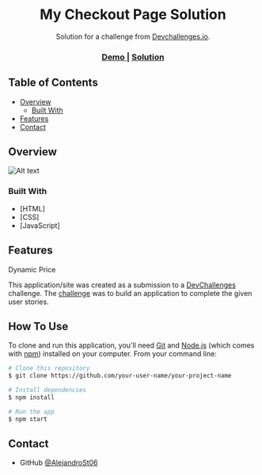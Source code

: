 <!-- Please update value in the {}  -->

<h1 align="center">My Checkout Page Solution</h1>

<div align="center">
   Solution for a challenge from  <a href="http://devchallenges.io" target="_blank">Devchallenges.io</a>.
</div>

<div align="center">
  <h3>
    <a href="https://www.figma.com/file/4B0x88GhiZvgVlcQPSQ73D/checkout-page-challenge?type=design&node-id=0%3A1&mode=dev">
      Demo
    </a>
    <span> | </span>
    <a href="https://my-checkout-challenge-solution.vercel.app/">
      Solution
    </a>


  </h3>
</div>

<!-- TABLE OF CONTENTS -->

## Table of Contents

- [Overview](#overview)
  - [Built With](#built-with)
- [Features](#features)
- [Contact](#contact)


<!-- OVERVIEW -->

## Overview


![Alt text](<Nest Hub Max-1689965072832.jpeg>)


### Built With

<!-- This section should list any major frameworks that you built your project using. Here are a few examples.-->

- [HTML]
- [CSS]
- [JavaScript]

## Features

Dynamic Price

This application/site was created as a submission to a [DevChallenges](https://devchallenges.io/challenges) challenge. The [challenge](https://devchallenges.io/challenges/0J1NxxGhOUYVqihwegfO) was to build an application to complete the given user stories.


## How To Use

To clone and run this application, you'll need [Git](https://git-scm.com) and [Node.js](https://nodejs.org/en/download/) (which comes with [npm](http://npmjs.com)) installed on your computer. From your command line:

```bash
# Clone this repository
$ git clone https://github.com/your-user-name/your-project-name

# Install dependencies
$ npm install

# Run the app
$ npm start
```


## Contact


- GitHub [@AlejandroSt06](https://github.com/AlejandroSt06)


